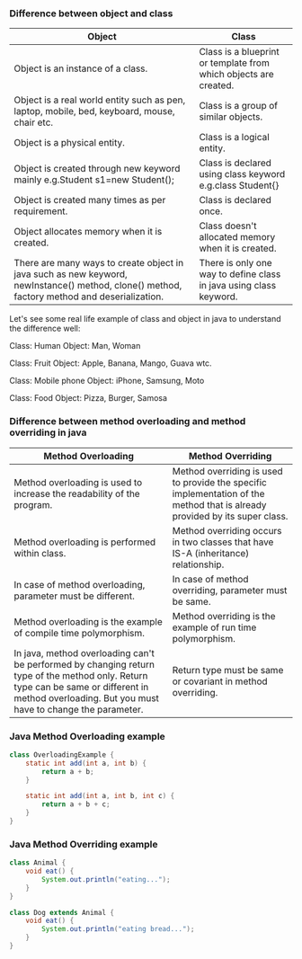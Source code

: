 ### Difference between object and class

| Object                                                                                                                                      | Class                                                              |
|---------------------------------------------------------------------------------------------------------------------------------------------|--------------------------------------------------------------------|
| Object is an instance of a class.                                                                                                           | Class is a blueprint or template from which objects are created.   |
| Object is a real world entity such as pen, laptop, mobile, bed, keyboard, mouse, chair etc.                                                 | Class is a group of similar objects.                               |
| Object is a physical entity.                                                                                                                | Class is a logical entity.                                         |
| Object is created through new keyword mainly e.g.Student s1=new Student();                                                                  | Class is declared using class keyword e.g.class Student{}          |
| Object is created many times as per requirement.                                                                                            | Class is declared once.                                            |
| Object allocates memory when it is created.                                                                                                 | Class doesn't allocated memory when it is created.                 |
| There are many ways to create object in java such as new keyword, newInstance() method, clone() method, factory method and deserialization. | There is only one way to define class in java using class keyword. |

Let's see some real life example of class and object in java to understand the difference well:

Class: Human Object: Man, Woman

Class: Fruit Object: Apple, Banana, Mango, Guava wtc.

Class: Mobile phone Object: iPhone, Samsung, Moto

Class: Food Object: Pizza, Burger, Samosa

### Difference between method overloading and method overriding in java

| Method Overloading                                                                                                                                                                                | Method Overriding                                                                                                           |
|---------------------------------------------------------------------------------------------------------------------------------------------------------------------------------------------------|-----------------------------------------------------------------------------------------------------------------------------|
| Method overloading is used to increase the readability of the program.                                                                                                                            | Method overriding is used to provide the specific implementation of the method that is already provided by its super class. |
| Method overloading is performed within class.                                                                                                                                                     | Method overriding occurs in two classes that have IS-A (inheritance) relationship.                                          |
| In case of method overloading, parameter must be different.                                                                                                                                       | In case of method overriding, parameter must be same.                                                                       |
| Method overloading is the example of compile time polymorphism.                                                                                                                                   | Method overriding is the example of run time polymorphism.                                                                  |
| In java, method overloading can't be performed by changing return type of the method only. Return type can be same or different in method overloading. But you must have to change the parameter. | Return type must be same or covariant in method overriding.                                                                 |

### Java Method Overloading example

```java
class OverloadingExample {
    static int add(int a, int b) {
        return a + b;
    }

    static int add(int a, int b, int c) {
        return a + b + c;
    }
}
```

### Java Method Overriding example

```java
class Animal {
    void eat() {
        System.out.println("eating...");
    }
}

class Dog extends Animal {
    void eat() {
        System.out.println("eating bread...");
    }
}  
```
